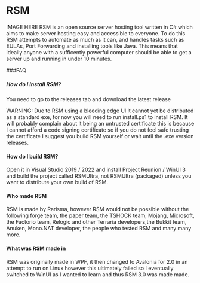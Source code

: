 # RSM
IMAGE HERE
RSM is an open source server hosting tool written in C# which aims to make server hosting easy and accessible to everyone. To do this RSM attempts to automate as much as it can, and handles tasks such as EULAs, Port Forwarding and installing tools like Java. This means that ideally anyone with a sufficently powerful computer should be able to get a server up and running in under 10 minutes. 

###FAQ

##### How do I Install RSM?
You need to go to the releases tab and download the latest release

WARNING:
Due to RSM using a bleeding edge UI it cannot yet be distributed as a standard exe, for now you will need to run install.ps1 to install RSM. It will probably complain about it being an untrusted certificate this is because I cannot afford a code signing certificate so if you do not feel safe trusting the certificate I suggest you build RSM yourself or wait until the .exe version releases.  

#### How do I build RSM?
Open it in Visual Studio 2019 / 2022 and install Project Reunion / WinUI 3 and build the project called RSMUltra, not RSMUltra (packaged) unless you want to distribute your own build of RSM.

#### Who made RSM
RSM is made by Rarisma, however RSM would not be possible without the following forge team, the paper team, the TSHOCK team, Mojang, Microsoft, the Factorio team, Relogic and other Terraria developers,the Bukkit team, Anuken, Mono.NAT developer, the people who tested RSM and many many more.

#### What was RSM made in
RSM was originally made in WPF, it then changed to Avalonia for 2.0 in an attempt to run on Linux however this ultimately failed so I eventually switched to WinUI as I wanted to learn and thus RSM 3.0 was made made.
